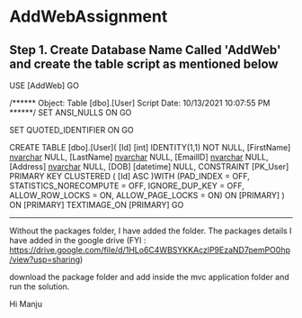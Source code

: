# AddWebAssignment

Step 1. Create Database Name Called 'AddWeb' and create the table script as mentioned below
------------------------------------------------------------------------------------------------------
USE [AddWeb]
GO

/****** Object:  Table [dbo].[User]    Script Date: 10/13/2021 10:07:55 PM ******/
SET ANSI_NULLS ON
GO

SET QUOTED_IDENTIFIER ON
GO

CREATE TABLE [dbo].[User](
	[Id] [int] IDENTITY(1,1) NOT NULL,
	[FirstName] [nvarchar](max) NULL,
	[LastName] [nvarchar](max) NULL,
	[EmailID] [nvarchar](max) NULL,
	[Address] [nvarchar](max) NULL,
	[DOB] [datetime] NULL,
 CONSTRAINT [PK_User] PRIMARY KEY CLUSTERED 
(
	[Id] ASC
)WITH (PAD_INDEX = OFF, STATISTICS_NORECOMPUTE = OFF, IGNORE_DUP_KEY = OFF, ALLOW_ROW_LOCKS = ON, ALLOW_PAGE_LOCKS = ON) ON [PRIMARY]
) ON [PRIMARY] TEXTIMAGE_ON [PRIMARY]
GO

------------------------------------------------------------------------------------------------------
Without the packages folder, I have added the folder. 
The packages details I have added in the google drive (FYI :  https://drive.google.com/file/d/1HLo6C4WBSYKKAczlP9EzaND7pemPO0hp/view?usp=sharing)

download the package folder and add inside the mvc application folder and run the solution.

Hi Manju
